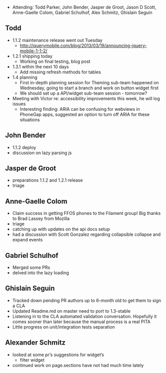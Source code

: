 * Attending: Todd Parker, John Bender, Jasper de Groot, Jason D Scott, Anne-Gaelle Colom, Gabriel Schulhof, Alex Schmitz, Ghislain Seguin

## Todd
* 1.1.2 maintenance release went out Tuesday
  - http://jquerymobile.com/blog/2013/03/19/announcing-jquery-mobile-1-1-2/
* 1.2.1 shipping today
  - Working on final testing, blog post
* 1.3.1 within the next 10 days
  - Add missing refresh methods for tables
* 1.4 planning
  - First in-depth planning session for Theming sub-team happened on Wednesday, going to start a branch and work on button widget first
  - We should set up a API/widget sub-team session - tomorrow?
* Meeting with Victor re: accessibility improvements this week, he will log issues
  - Interesting finding: ARIA can be confusing for webviews in PhoneGap apps, suggested an option to turn off ARIA for these situations
  
## John Bender
* 1.1.2 deploy
* discussion on lazy parsing js    

## Jasper de Groot
* preparations 1.1.2 and 1.2.1 release
* triage

## Anne-Gaelle Colom
* Claim success in getting FFOS phones to the Filament group! Big thanks to Brad Lassey from Mozilla
* triage
* catching up with updates on the api docs setup
* had a discussion with Scott Gonzalez regarding collapsible collapse and expand events

## Gabriel Schulhof
* Merged some PRs
* delved into the lazy loading

## Ghislain Seguin
* Tracked down pending PR authors up to 6-month old to get them to sign a CLA
* Updated Readme.md on master need to port to 1.3-stable
* Listening in to the CLA automated validation conversation. Hopefully it comes sooner than later because the manual process is a real PITA
* Little progress on unit/integration tests separation

## Alexander Schmitz
* looked at some pr’s suggestions for widget’s
  - filter widget
* continued work on page.sections have not had much time lately
